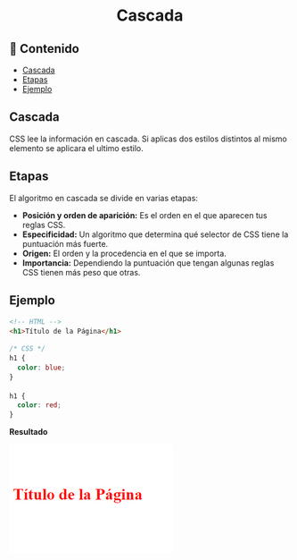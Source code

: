 <h1 align="center">Cascada</h1>

<h2>📑 Contenido</h2>

- [Cascada](#cascada)
- [Etapas](#etapas)
- [Ejemplo](#ejemplo)

## Cascada

CSS lee la información en cascada. Si aplicas dos estilos distintos al mismo elemento se aplicara el ultimo estilo.

## Etapas

El algoritmo en cascada se divide en varias etapas:

- **Posición y orden de aparición:** Es el orden en el que aparecen tus reglas CSS.
- **Especificidad:** Un algoritmo que determina qué selector de CSS tiene la puntuación más fuerte.
- **Origen:** El orden y la procedencia en el que se importa.
- **Importancia:** Dependiendo la puntuación que tengan algunas reglas CSS tienen más peso que otras.

## Ejemplo

```html
<!-- HTML -->
<h1>Título de la Página</h1>
```

```css
/* CSS */
h1 {
  color: blue;
}

h1 {
  color: red;
}
```

**Resultado**

![Resultado CSS Interno](./img/AgregarCSS.png)
